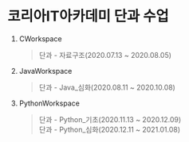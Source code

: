 # 코리아IT아카데미 단과 수업
1. CWorkspace
    > 단과 - 자료구조(2020.07.13 ~ 2020.08.05)
2. JavaWorkspace
    > 단과 - Java_심화(2020.08.11 ~ 2020.10.08)
3. PythonWorkspace
    > 단과 - Python_기초(2020.11.13 ~ 2020.12.09) <br>
    > 단과 - Python_심화(2020.12.11 ~ 2021.01.08)
